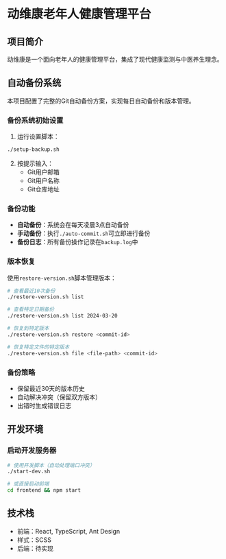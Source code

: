 # 动维康老年人健康管理平台

## 项目简介
动维康是一个面向老年人的健康管理平台，集成了现代健康监测与中医养生理念。

## 自动备份系统

本项目配置了完整的Git自动备份方案，实现每日自动备份和版本管理。

### 备份系统初始设置

1. 运行设置脚本：
```bash
./setup-backup.sh
```

2. 按提示输入：
   - Git用户邮箱
   - Git用户名称
   - Git仓库地址

### 备份功能

- **自动备份**：系统会在每天凌晨3点自动备份
- **手动备份**：执行`./auto-commit.sh`可立即进行备份
- **备份日志**：所有备份操作记录在`backup.log`中

### 版本恢复

使用`restore-version.sh`脚本管理版本：

```bash
# 查看最近10次备份
./restore-version.sh list

# 查看特定日期备份
./restore-version.sh list 2024-03-20

# 恢复到特定版本
./restore-version.sh restore <commit-id>

# 恢复特定文件的特定版本
./restore-version.sh file <file-path> <commit-id>
```

### 备份策略

- 保留最近30天的版本历史
- 自动解决冲突（保留双方版本）
- 出错时生成错误日志

## 开发环境

### 启动开发服务器

```bash
# 使用开发脚本（自动处理端口冲突）
./start-dev.sh

# 或直接启动前端
cd frontend && npm start
```

## 技术栈

- 前端：React, TypeScript, Ant Design
- 样式：SCSS
- 后端：待实现 